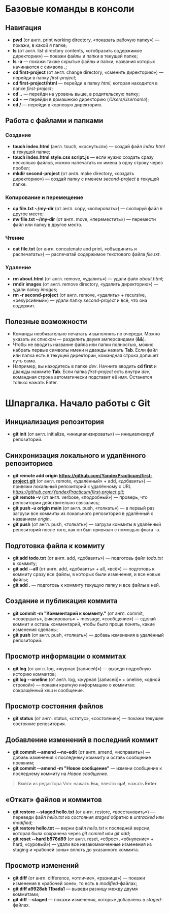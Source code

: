 # Базовые команды в консоли
## Навигация
- **pwd** (от англ. print working directory, «показать рабочую папку») — покажи, в какой я папке;
- **ls** (от англ. list directory contents, «отобразить содержимое директории») — покажи файлы и папки в текущей папке;
- **ls -a** — покажи также скрытые файлы и папки, названия которых начинаются с символа **.**;
- **cd first-project** (от англ. change directory, «сменить директорию») — перейди в папку *first-project*;
- **cd first-project/html** — перейди в папку *html*, которая находится в папке *first-project*;
- **cd ..** — перейди на уровень выше, в родительскую папку;
- **cd ~** — перейди в домашнюю директорию (*/Users/Username*);
- **cd /** — перейди в корневую директорию.
## Работа с файлами и папками
### Создание
- **touch index.html** (англ. touch, «коснуться») — создай файл *index.html* в текущей папке;
- **touch index.html style.css script.js** — если нужно создать сразу несколько файлов, можно напечатать их имена в одну строку через пробел;
- **mkdir second-project** (от англ. make directory, «создать директорию») — создай папку с именем *second-project* в текущей папке.
### Копирование и перемещение
- **cp file.txt ~/my-dir** (от англ. copy, «копировать») — скопируй файл в другое место;
- **mv file.txt ~/my-dir** (от англ. move, «переместить») — перемести файл или папку в другое место.
### Чтение
- **cat file.txt** (от англ. concatenate and print, «объединить и распечатать») — распечатай содержимое текстового файла *file.txt*.
### Удаление
- **rm about.html** (от англ. remove, «удалить») — удали файл *about.html*;
- **rmdir images** (от англ. remove directory, «удалить директорию») — удали папку *images*;
- **rm -r second-project** (от англ. remove, «удалить» + recursive, «рекурсивный») — удали папку *second-project* и всё, что она содержит.
## Полезные возможности
- Команды необязательно печатать и выполнять по очереди. Можно указать их списком — разделить двумя амперсандами (**&&**).
- Чтобы не вводить название файла или папки полностью, можно набрать первые символы имени и дважды нажать **Tab**. Если файл или папка есть в текущей директории, командная строка допишет путь сама.
- Например, вы находитесь в папке *dev*. Начните вводить **cd first** и дважды нажмите **Tab**. Если папка *first-project* есть внутри *dev*, командная строка автоматически подставит её имя. Останется только нажать Enter.
# Шпаргалка. Начало работы с Git
## Инициализация репозитория
- **git init** (от англ. initialize, «инициализировать») — инициализируй репозиторий.
## Синхронизация локального и удалённого репозиториев
- **git remote add origin https://github.com/YandexPracticum/first-project.git** (от англ. remote, «удалённый» + add, «добавить») — привяжи локальный репозиторий к удалённому с URL *https://github.com/YandexPracticum/first-project.git*;
- **git remote -v** (от англ. verbose, «подробный») — проверь, что репозитории действительно связались;
- **git push -u origin main** (от англ. push, «толкать») — в первый раз загрузи все коммиты из локального репозитория в удалённый с названием *origin*.
- **git push** (от англ. push, «толкать») — загрузи коммиты в удалённый репозиторий после того, как он был привязан с помощью флага *-u*.
## Подготовка файла к коммиту
- **git add todo.txt** (от англ. add, «добавить») — подготовь файл *todo.txt* к коммиту;
- **git add --all** (от англ. add, «добавить» + all, «всё») — подготовь к коммиту сразу все файлы, в которых были изменения, и все новые файлы;
- **git add .** — подготовь к коммиту текущую папку и все файлы в ней.
## Создание и публикация коммита
- **git commit -m "Комментарий к коммиту."** (от англ. commit, «совершать», фиксировать» + message, «сообщение») — сделай коммит и оставь комментарий, чтобы было проще понять, какие изменения сделаны;
- **git push** (от англ. push, «толкать») — добавь изменения в удалённый репозиторий.
## Просмотр информации о коммитах
- **git log** (от англ. log, «журнал [записей]») — выведи подробную историю коммитов;
- **git log --oneline** (от англ. log, «журнал [записей]» + oneline, «одной строкой») — покажи краткую информацию о коммитах: сокращённый хеш и сообщение.
## Просмотр состояния файлов
- **git status** (от англ. status, «статус», «состояние») — покажи текущее состояние репозитория.
## Добавление изменений в последний коммит
- **git commit --amend --no-edit** (от англ. amend, «исправить») — добавь изменения к последнему коммиту и оставь сообщение прежним;
- **git commit --amend -m "Новое сообщение"** — измени сообщение к последнему коммиту на *Новое сообщение*.
> Выйти из редактора Vim: нажать **Esc**, ввести **:qa!**, нажать **Enter**.
## «Откат» файлов и коммитов
- **git restore --staged hello.txt** (от англ. restore, «восстановить») — переведи файл *hello.txt* из состояния *staged* обратно в *untracked* или *modified*;
- **git restore hello.txt** — верни файл *hello.txt* к последней версии, которая была сохранена через *git commit* или *git add*;
- **git reset --hard b576d89** (от англ. reset, «сброс», «обнуление» + hard, «суровый») — удали все незакоммиченные изменения из staging и «рабочей зоны» вплоть до указанного коммита.
## Просмотр изменений
- **git diff** (от англ. difference, «отличие», «разница») — покажи изменения в «рабочей зоне», то есть в *modified*-файлах;
- **git diff a9928ab 11bada1** — выведи разницу между двумя коммитами;
- **git diff --staged** — покажи изменения, которые добавлены в *staged*-файлах.
